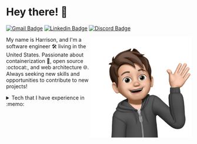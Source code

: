 # Hey there! 👋

[![Gmail Badge](https://img.shields.io/badge/-hwgilbert16@gmail.com-c14438?style=flat&logo=Gmail&logoColor=white)](mailto:hwgilbert16@gmail.com "Connect via Email")
[![Linkedin Badge](https://img.shields.io/badge/-Harrison%20Gilbert-0072b1?style=flat&logo=Linkedin&logoColor=white)](https://www.linkedin.com/in/harrisongilbert16/ "Connect on LinkedIn")
[![Discord Badge](https://img.shields.io/badge/-Zerxal%237199-5865F2?style=flat&logo=Discord&logoColor=white)](https://www.linkedin.com/in/harrisongilbert16/ "Connect on LinkedIn")

<img src="https://raw.githubusercontent.com/hwgilbert16/hwgilbert16/main/img/wave.PNG" align="right" height="275" />

My name is Harrison, and I'm a software engineer :hammer_and_wrench: living in the United States. Passionate about containerization :whale2:, open source :octocat:, and web architecture :globe_with_meridians:. Always seeking new skills and opportunities to contribute to new projects!

<details>
  <summary>Tech that I have experience in :memo:</summary>
  
  <p>An assortment of some favorite technologies that I have experience with:</p>

  <img src="https://raw.githubusercontent.com/hwgilbert16/hwgilbert16/main/img/laptop.PNG" align="right" height="200" />
  
  ![JavaScript](https://img.shields.io/badge/Code-JavaScript-blue?logo=JavaScript&style=flat&logoColor=white)
  ![Python](https://img.shields.io/badge/Code-Python-blue?logo=Python&style=flat&logoColor=white)
  ![Java](https://img.shields.io/badge/Code-Java-blue?logo=Java&style=flat&logoColor=white)
  ![PHP](https://img.shields.io/badge/Code-php-blue?logo=php&style=flat&logoColor=white)

  ![IntelliJ IDEA](https://img.shields.io/badge/Editor-IntelliJ%20IDEA-blue?logo=IntelliJIDEA&style=flat&logoColor=white)
  ![WebStorm](https://img.shields.io/badge/Editor-WebStorm-blue?logo=WebStorm&style=flat&logoColor=white)
  ![PyCharm](https://img.shields.io/badge/Editor-PyCharm-blue?logo=PyCharm&style=flat&logoColor=white)
  ![PhpStorm](https://img.shields.io/badge/Editor-PhpStorm-blue?logo=PhpStorm&style=flat&logoColor=white)

  ![Kubernetes](https://img.shields.io/badge/Technologies-Kubernetes-blue?logo=Kubernetes&style=flat&logoColor=white)
  ![Docker](https://img.shields.io/badge/Technologies-Docker-blue?logo=Docker&style=flat&logoColor=white)
  ![MariaDB](https://img.shields.io/badge/Technologies-MariaDB-blue?logo=MariaDB&style=flat&logoColor=white)
  ![Prisma](https://img.shields.io/badge/Technologies-Prisma-blue?logo=Prisma&style=flat&logoColor=white)

  ![Linux](https://img.shields.io/badge/OS-Linux-blue?logo=Linux&style=flat&logoColor=white)
  ![Windows](https://img.shields.io/badge/OS-Windows-blue?logo=Windows&style=flat&logoColor=white)

  ![NestJS](https://img.shields.io/badge/Frameworks-NestJS-blue?logo=NestJS&style=flat&logoColor=white)
  ![Angular](https://img.shields.io/badge/Frameworks-Angular-blue?logo=Angular&style=flat&logoColor=white)
  ![Express](https://img.shields.io/badge/Frameworks-Express-blue?logo=Express&style=flat&logoColor=white)
  ![TypeScript](https://img.shields.io/badge/Frameworks-TypeScript-blue?logo=TypeScript&style=flat&logoColor=white)

---
</details>
